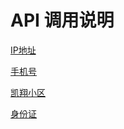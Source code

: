 
API 调用说明
====

[IP地址](http://geo.shou65.com/?loc=113.140.219.74)

[手机号](http://geo.shou65.com/?loc=18016245161)

[凯翔小区](http://geo.shou65.com/?loc=凯翔小区)

[身份证](http://geo.shou65.com/?loc=610103198006220000)
